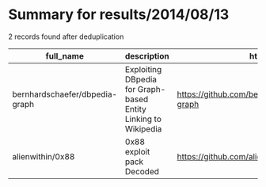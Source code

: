 
# Summary for results/2014/08/13
    
2 records found after deduplication

| full_name | description | html_url | matched_list | matched_count | pushed_at | size | stargazers_count | language | forks_count |
|--------------------------------|----------------------------------------------------------------|---------------------------------------------------|----------------|-----------------|---------------------------|--------|--------------------|------------|---------------|
| bernhardschaefer/dbpedia-graph | Exploiting DBpedia for Graph-based Entity Linking to Wikipedia | https://github.com/bernhardschaefer/dbpedia-graph | ['exploit'] | 1 | 2014-08-13 13:00:30+00:00 | 1033 | 14 | Java | 2 |
| alienwithin/0x88 | 0x88 exploit pack Decoded | https://github.com/alienwithin/0x88 | ['exploit'] | 1 | 2014-08-13 09:42:11+00:00 | 12420 | 27 | PHP | 10 |
